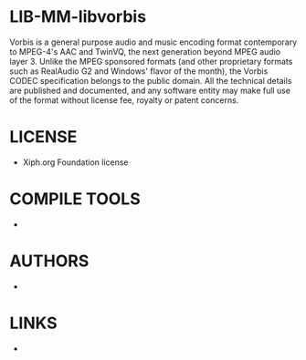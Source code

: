 LIB-MM-libvorbis
================

Vorbis is a general purpose audio and music encoding format contemporary to MPEG-4's AAC and TwinVQ, the next generation beyond MPEG audio layer 3. Unlike the MPEG sponsored formats (and other proprietary formats such as RealAudio G2 and Windows' flavor of the month), the Vorbis CODEC specification belongs to the public domain. All the technical details are published and documented, and any software entity may make full use of the format without license fee, royalty or patent concerns.

LICENSE
===============
* Xiph.org Foundation license

COMPILE TOOLS
===============
* 

AUTHORS
===============
* 

LINKS
===============
* 
